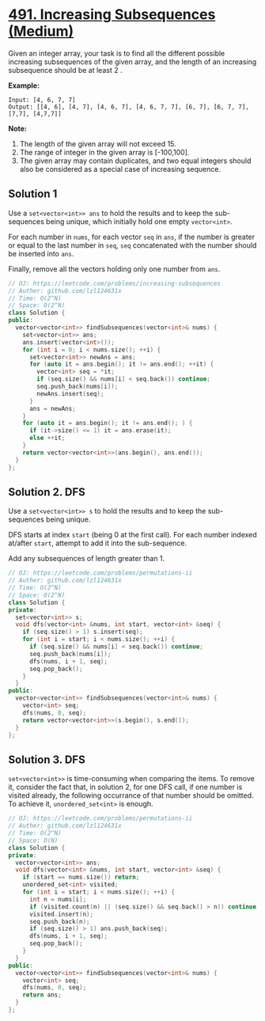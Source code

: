 # [491. Increasing Subsequences (Medium)](https://leetcode.com/problems/increasing-subsequences/)

Given an integer array, your task is to find all the different possible increasing subsequences of the given array, and the length of an increasing subsequence should be at least 2 .

**Example:**
```
Input: [4, 6, 7, 7]
Output: [[4, 6], [4, 7], [4, 6, 7], [4, 6, 7, 7], [6, 7], [6, 7, 7], [7,7], [4,7,7]]
```

**Note:**
1. The length of the given array will not exceed 15.
2. The range of integer in the given array is [-100,100].
3. The given array may contain duplicates, and two equal integers should also be considered as a special case of increasing sequence.

## Solution 1

Use a `set<vector<int>> ans` to hold the results and to keep the sub-sequences being unique, which initially hold one empty `vector<int>`.

For each number in `nums`, for each vector `seq` in `ans`, if the number is greater or equal to the last number in `seq`, `seq` concatenated with the number should be inserted into `ans`.

Finally, remove all the vectors holding only one number from `ans`.

```cpp
// OJ: https://leetcode.com/problems/increasing-subsequences
// Auther: github.com/lzl124631x
// Time: O(2^N)
// Space: O(2^N)
class Solution {
public:
  vector<vector<int>> findSubsequences(vector<int>& nums) {
    set<vector<int>> ans;
    ans.insert(vector<int>());
    for (int i = 0; i < nums.size(); ++i) {
      set<vector<int>> newAns = ans;
      for (auto it = ans.begin(); it != ans.end(); ++it) {
        vector<int> seq = *it;
        if (seq.size() && nums[i] < seq.back()) continue;
        seq.push_back(nums[i]);
        newAns.insert(seq);
      }
      ans = newAns;
    }
    for (auto it = ans.begin(); it != ans.end(); ) {
      if (it->size() <= 1) it = ans.erase(it);
      else ++it;
    }
    return vector<vector<int>>(ans.begin(), ans.end());
  }
};
```

## Solution 2. DFS
Use a `set<vector<int>> s` to hold the results and to keep the sub-sequences being unique.

DFS starts at index `start` (being 0 at the first call). For each number indexed at/after `start`, attempt to add it into the sub-sequence.

Add any subsequences of length greater than 1.

```cpp
// OJ: https://leetcode.com/problems/permutations-ii
// Auther: github.com/lzl124631x
// Time: O(2^N)
// Space: O(2^N)
class Solution {
private:
  set<vector<int>> s;
  void dfs(vector<int> &nums, int start, vector<int> &seq) {
    if (seq.size() > 1) s.insert(seq);
    for (int i = start; i < nums.size(); ++i) {
      if (seq.size() && nums[i] < seq.back()) continue;
      seq.push_back(nums[i]);
      dfs(nums, i + 1, seq);
      seq.pop_back();
    }
  }
public:
  vector<vector<int>> findSubsequences(vector<int>& nums) {
    vector<int> seq;
    dfs(nums, 0, seq);
    return vector<vector<int>>(s.begin(), s.end());
  }
};
```

## Solution 3. DFS
`set<vector<int>>` is time-consuming when comparing the items. To remove it, consider the fact that, in solution 2, for one DFS call, if one number is visited already, the following occurrance of that number should be omitted. To achieve it, `unordered_set<int>` is enough.

```cpp
// OJ: https://leetcode.com/problems/permutations-ii
// Auther: github.com/lzl124631x
// Time: O(2^N)
// Space: O(N)
class Solution {
private:
  vector<vector<int>> ans;
  void dfs(vector<int> &nums, int start, vector<int> &seq) {
    if (start == nums.size()) return;
    unordered_set<int> visited;
    for (int i = start; i < nums.size(); ++i) {
      int n = nums[i];
      if (visited.count(n) || (seq.size() && seq.back() > n)) continue;
      visited.insert(n);
      seq.push_back(n);
      if (seq.size() > 1) ans.push_back(seq);
      dfs(nums, i + 1, seq);
      seq.pop_back();
    }
  }
public:
  vector<vector<int>> findSubsequences(vector<int>& nums) {
    vector<int> seq;
    dfs(nums, 0, seq);
    return ans;
  }
};
```